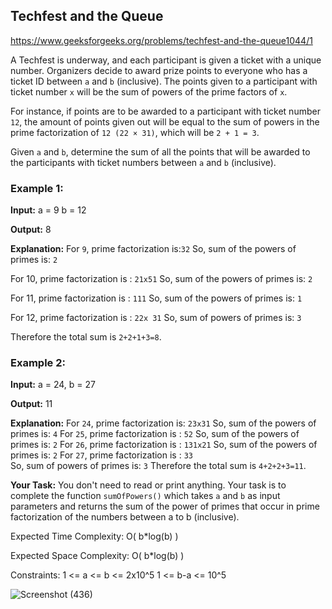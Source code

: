 ## Techfest and the Queue

https://www.geeksforgeeks.org/problems/techfest-and-the-queue1044/1

A Techfest is underway, and each participant is given a ticket with a unique number. Organizers decide to award prize points to everyone who has a ticket ID between `a` and `b` (inclusive). The points given to a participant with ticket number `x` will be the sum of powers of the prime factors of `x`.

For instance, if points are to be awarded to a participant with ticket number `12`, the amount of points given out will be equal to the sum of powers in the prime factorization of `12 (22 × 31)`, which will be `2 + 1 = 3`.

Given `a` and `b`, determine the sum of all the points that will be awarded to the participants with ticket numbers between `a` and `b` (inclusive).

### Example 1:

**Input:** 
a = 9
b = 12

**Output:** 
8

**Explanation:** 
For `9`, prime factorization is:`32`
So, sum of the powers of primes is: `2`

For 10, prime factorization is : `21x51` 
So, sum of the powers of primes is: `2`

For 11, prime factorization is : `111` 
So, sum of the powers of primes is: `1`

For 12, prime factorization is : `22x 31` 
So, sum of powers of primes is: `3`

Therefore the total sum is `2+2+1+3=8`.

### Example 2:

**Input:** 
a = 24, b = 27

**Output:** 
11

**Explanation:** 
For `24`, prime factorization is: `23x31` 
So, sum of the powers of primes is: `4`
For `25`, prime factorization is : `52` 
So, sum of the powers of primes is: `2`
For `26`, prime factorization is : `131x21` 
So, sum of the powers of primes is: `2`
For `27`, prime factorization is : `33`  
So, sum of powers of primes is: `3`
Therefore the total sum is `4+2+2+3=11`.

**Your Task:**
You don't need to read or print anything. Your task is to complete the function `sumOfPowers()` which takes `a` and `b` as input parameters and returns the sum of the power of primes that occur in prime factorization of the numbers between a to b (inclusive).

Expected Time Complexity: O( b*log(b) )

Expected Space Complexity: O( b*log(b) )

Constraints:
1 <= a <= b <= 2x10^5
1 <= b-a <= 10^5

![Screenshot (436)](https://github.com/shanvii/DSA-GFG-Coding-questions/assets/81086303/7437a19e-39d5-4415-9e30-458043557d71)
